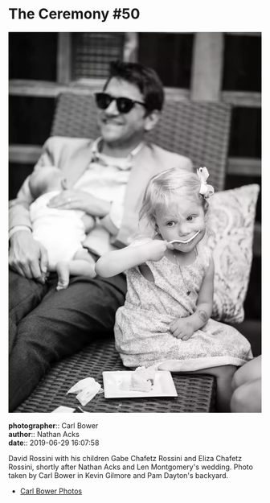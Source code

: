 # The Ceremony #50

![David Rossini with his children Gabe and Eliza Chafetz Rossini](assets/2019-06-29-set-1-the-ceremony-50.webp)

**photographer**:: Carl Bower  
**author**:: Nathan Acks  
**date**:: 2019-06-29 16:07:58

David Rossini with his children Gabe Chafetz Rossini and Eliza Chafetz Rossini, shortly after Nathan Acks and Len Montgomery's wedding. Photo taken by Carl Bower in Kevin Gilmore and Pam Dayton's backyard.

* [Carl Bower Photos](https://carlbowerphotos.com)
